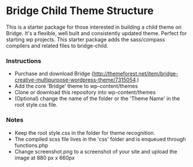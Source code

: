 # Bridge Child Theme Structure #

This is a starter package for those interested in building a child theme on Bridge. It's a flexible, well built and consistently updated theme. Perfect for starting wp projects. This starter package adds the sass/compass compilers and related files to bridge-child.

### Instructions ###

* Purchase and download Bridge (http://themeforest.net/item/bridge-creative-multipurpose-wordpress-theme/7315054.)
* Add the core 'Bridge' theme to wp-content/themes
* Clone or download this repository into wp-content/themes
* (Optional) change the name of the folder or the 'Theme Name' in the root style.css file.

### Notes ###

* Keep the root style.css in the folder for theme recognition.
* The compiled scss file lives in the 'css' folder and is enqueued through functions.php
* Change screenshot.png to a screenshot of your site and upload the image at 880 px x 660px